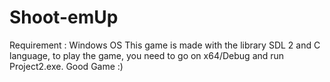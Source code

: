 # Shoot-emUp
Requirement : Windows OS
This game is made with the library SDL 2 and C language, to play the game, you need to go on x64/Debug and run Project2.exe.
Good Game :)
